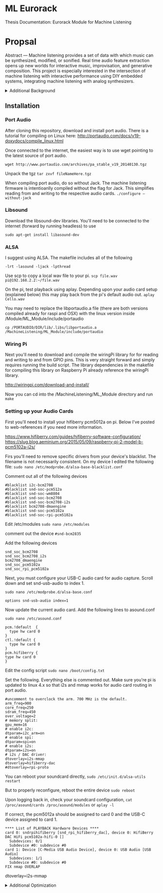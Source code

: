 # ML Eurorack
Thesis Documentation: Eurorack Module for Machine Listening

# Propsal
Abstract — Machine listening provides a set of data with which music can be synthesized, modified, or sonified. Real time audio feature extraction opens up new worlds for interactive music, improvisation, and generative composition. This project is especially interested in the intersection of machine listening with interactive performance using DIY embedded systems, integrating machine listening with analog synthesizers.

<details>

<summary>Additional Background</summary>

<h4>Tutorials</h4>

Please refer to my Embedded Audio tutorials to setup your Raspberry Pi for development, including connecting headless and setting up internet sharing.
<a href="https://github.com/chrislatina/EmbeddedAudio">https://github.com/chrislatina/EmbeddedAudio</a>.

These tutorials run on CCRMA's Satellite build. I've built out the PCM5012a version of the terminal tedium https://github.com/mxmxmx/terminal_tedium. I've setup this environment on a clean Raspian build on the Raspberry Pi Model B+ unit. It is important to update to linux 4.x to allow for i2s mmap configuration for routing audio.

<pre>sudo rpi-update</pre> Run the update command after making sure you have enough memory available on your flash drive. If you are worried about using up all of your memory while updating, clean up with locale purge and deb orphan before running the update. More info can be found here: http://www.intraipsum.se/blog/2012/07/14/raspberry-pi-clean-purge/

To check your linux version, run <pre>uname -a</pre>

</details>

## Installation

### Port Audio

After cloning this repository, download and install port audio. There is a tutorial for compiling on Linux here: http://portaudio.com/docs/v19-doxydocs/compile_linux.html

Once connected to the internet, the easiest way is to use wget pointing to the latest source of port audio.

```wget http://www.portaudio.com/archives/pa_stable_v19_20140130.tgz```

Unpack the tgz
```tar zxvf fileNameHere.tgz```

When compiling port audio, do so without Jack. The machine listening firmware is intentioanlly compiled without the flag for Jack. This simplifies reading from and writing to the respective audio cards.
```./configure —without-jack```

### Libsound
Download the libsound-dev libraries. You'll need to be connected to the internet (forward by running headless) to use 

```sudo apt-get install libasound-dev```

### ALSA
I suggest using ALSA. The makefile includes all of the following 

```-lrt -lasound -ljack -lpthread```

Use scp to copy a local wav file to your pi. 
```scp file.wav pi@192.168.2.2:~/file.wav```

On the pi, test playback using aplay. Depending upon your audio card setup (explained below) this may play back from the pi's default audio out. 
```aplay Cello.wav```

You may need to replace the libportaudio.a file (there are both versions compiled already for raspi and OSX) with the linux version inside /Module/ML_Module/include/portaudio

```cp /PORTAUDIO/DIR/lib/.libs/libportaudio.a /MachineListening/ML_Module/include/portaudio```



### Wiring Pi

Next you'll need to download and compile the wiringPi library for for reading and writing to and from GPIO pins. This is very straight forward and simply requires running the build script. The library dependencies in the makefile for compiling this library on Raspberry Pi already reference the wiringPi library.

http://wiringpi.com/download-and-install/

Now you can cd into the /MachineListening/ML_Module directory and run `make`


### Setting up your Audio Cards

First you'll need to install your hifiberry pcm5012a on pi. Below I've posted to web-references if you need more information.

https://www.hifiberry.com/guides/hifiberry-software-configuration/
https://slug.blog.aeminium.org/2015/05/09/raspberry-pi-2-model-b-pcm5102a-i2s/

Firs you'll need to remove specific drivers from your device's blacklist. The filename is not necessarily consistent. On my device I edited the following file:
```sudo nano /etc/modprobe.d/alsa-base-blacklist.conf ```

Comment out all of the following devices

    #blacklist i2c-bcm2708
    #blacklist snd-soc-pcm512a
    #blacklist snd-soc-wm8804
    #blacklist snd-soc-bcm2708
    #blacklist snd-soc-bcm2708-i2s
    #blacklist bcm2708-dmaengine
    #blacklist snd-soc-pcm5102a
    #blacklist snd-soc-rpi-pcm5102a

Edit /etc/modules
```sudo nano /etc/modules```

comment out the device ```#snd-bcm2835```

Add the following devices

    snd_soc_bcm2708
    snd_soc_bcm2708_i2s
    bcm2708_dmaengine
    snd_soc_pcm5102a
    snd_soc_rpi_pcm5102a

Next, you must configure your USB-C audio card for audio capture. Scroll down and set snd-usb-audio to index 1.

```sudo nano /etc/modprobe.d/alsa-base.conf```
    
    options snd-usb-audio index=1

Now update the current audio card. Add the following lines to asound.conf

```sudo nano /etc/asound.conf```

    pcm.!default  {
      type hw card 0
    }
    ctl.!default {
      type hw card 0
    }
    pcm.hifiberry {
    type hw card 0
    }

Edit the config script
```sudo nano /boot/config.txt```

Set the following. Everything else is commented out. Make sure you're pi is updated to linux 4.x so that i2s and mmap works for audio card routing in port audio.

    #uncomment to overclock the arm. 700 MHz is the default.
    arm_freq=900
    core_freq=250
    sdram_freq=450
    over_voltage=2
    # memory split:
    gpu_mem=16
    # enable i2c:
    dtparam=i2c_arm=on
    # enable spi:
    dtparam=spi=on
    # enable i2s:
    dtparam=i2s=on
    # i2s / DAC driver:
    dtoverlay=i2s-mmap
    dtoverlay=hifiberry-dac
    #dtoverlay=rpi-proto

You can reboot your soundcard directly,
```sudo /etc/init.d/alsa-utils restart```

But to properly reconfigure, reboot the entire device
```sudo reboot```

Upon logging back in, check your soundcard configuration,
```cat /proc/asound/cards /proc/asound/modules``` or ```aplay -l```

If correct, the pcm5012a should be assigned to card 0 and the USB-C device assigned to card 1.

    **** List of PLAYBACK Hardware Devices ****
    card 0: sndrpihifiberry [snd_rpi_hifiberry_dac], device 0: HifiBerry DAC HiFi pcm5102a-hifi-0 []
      Subdevices: 0/1
      Subdevice #0: subdevice #0
    card 1: Device [C-Media USB Audio Device], device 0: USB Audio [USB Audio]
      Subdevices: 1/1
      Subdevice #0: subdevice #0
    FIX nmap OVERLAP


dtoverlay=i2s-mmap


<details>

<summary>Additional Optimization</summary>

<h4>Optimizing Raspbery Pi for realtime streaming Audio</h4>

I highy recommend reading this wiki on low latency audio http://wiki.linuxaudio.org/wiki/raspberrypi. Overclocking (http://elinux.org/RPiconfig#Overclocking) is probably not necessary but you can experiment with this if you receive dropouts.

<h4>Booting your program</h4>
Edit the boot script to run your program by default. You'll need to make sure to run the startup.py script to assign the GPIO pins.

<pre>sudo nano ~/.bash_profile</pre>

The second call runs the Machine Listening firmware. The commented out commands optionally run terminal tedium's test patches using pd.

    sudo python ~/terminal_tedium/software/pullup.py
    sudo ~/MachineListening/ML_Module/mycc
    #sudo ~/pd/bin/pd -nogui -noadc -rt ~/terminal_tedium/software/D_io_test_pcm5102a.$
    #sudo ~/pd/bin/pd -rt -nogui -verbose ~/terminal_tedium/software/adc_test.pd

</details>
